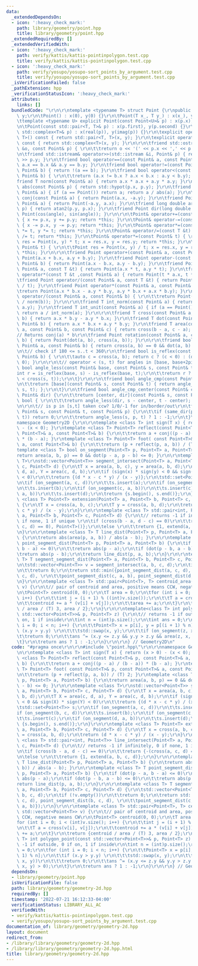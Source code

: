 ```yaml
---
data:
  _extendedDependsOn:
  - icon: ':heavy_check_mark:'
    path: library/geometry/point.hpp
    title: library/geometry/point.hpp
  _extendedRequiredBy: []
  _extendedVerifiedWith:
  - icon: ':heavy_check_mark:'
    path: verify/kattis/kattis-pointinpolygon.test.cpp
    title: verify/kattis/kattis-pointinpolygon.test.cpp
  - icon: ':heavy_check_mark:'
    path: verify/yosupo/yosupo-sort_points_by_argument.test.cpp
    title: verify/yosupo/yosupo-sort_points_by_argument.test.cpp
  _isVerificationFailed: false
  _pathExtension: hpp
  _verificationStatusIcon: ':heavy_check_mark:'
  attributes:
    links: []
  bundledCode: "\r\n\r\ntemplate <typename T> struct Point {\r\npublic:\r\n\tT x,\
    \ y;\r\n\tPoint() : x(0), y(0) {}\r\n\tPoint(T x_, T y_) : x(x_), y(y_) {}\r\n\
    \ttemplate <typename U> explicit Point(const Point<U>& p) : x(p.x), y(p.y) {}\r\
    \n\tPoint(const std::pair<T, T>& p) : x(p.first), y(p.second) {}\r\n\tPoint(const\
    \ std::complex<T>& p) : x(real(p)), y(imag(p)) {}\r\n\texplicit operator std::pair<T,\
    \ T>() const { return std::pair<T, T>(x, y); }\r\n\texplicit operator std::complex<T>()\
    \ const { return std::complex<T>(x, y); }\r\n\r\n\tfriend std::ostream& operator<<(std::ostream\
    \ &o, const Point& p) { \r\n\t\treturn o << '(' << p.x << ',' << p.y << ')'; }\r\
    \n\tfriend std::istream& operator>>(std::istream &i, Point& p) { return i >> p.x\
    \ >> p.y; }\r\n\tfriend bool operator==(const Point& a, const Point& b) { return\
    \ a.x == b.x && a.y == b.y; }\r\n\tfriend bool operator!=(const Point& a, const\
    \ Point& b) { return !(a == b); }\r\n\tfriend bool operator<(const Point& a, const\
    \ Point& b) { \r\n\t\treturn (a.x != b.x ? a.x < b.x : a.y < b.y); }\r\n\r\n\t\
    friend T norm(const Point& a) { return a.x * a.x + a.y * a.y; }\r\n\tfriend T\
    \ abs(const Point& p) { return std::hypot(p.x, p.y); }\r\n\tfriend T unit(const\
    \ Point& a) { if (a == Point()) return a; return a / abs(a); }\r\n\tfriend Point\
    \ conj(const Point& a) { return Point(a.x, -a.y); }\r\n\tfriend Point perp(const\
    \ Point& a) { return Point(-a.y, a.x); }\r\n\tfriend long double arg(const Point&\
    \ p) { return atan2(p.y, p.x); }\r\n\tfriend Point dir(long double angle) { return\
    \ Point(cos(angle), sin(angle)); }\r\n\r\n\tPoint& operator+=(const Point& p)\
    \ { x += p.x, y += p.y; return *this; }\r\n\tPoint& operator-=(const Point& p)\
    \ { x -= p.x, y -= p.y; return *this; }\r\n\tPoint& operator*=(const T &t) { x\
    \ *= t, y *= t; return *this; }\r\n\tPoint& operator/=(const T &t) { x /= t, y\
    \ /= t; return *this; }\r\n\tPoint& operator*=(const Point& t) { \r\n\t\tPoint\
    \ res = Point(x, y) * t; x = res.x, y = res.y; return *this; }\r\n\tPoint& operator/=(const\
    \ Point& t) { \r\n\t\tPoint res = Point(x, y) / t; x = res.x, y = res.y; return\
    \ *this; }\r\n\r\n\tfriend Point operator+(const Point& a, const Point& b) { return\
    \ Point(a.x + b.x, a.y + b.y); }\r\n\tfriend Point operator-(const Point& a, const\
    \ Point& b) { return Point(a.x - b.x, a.y - b.y); }\r\n\tfriend Point operator*(const\
    \ Point& a, const T &t) { return Point(a.x * t, a.y * t); }\r\n\tfriend Point\
    \ operator*(const T &t ,const Point& a) { return Point(t * a.x, t * a.y); }\r\n\
    \tfriend Point operator/(const Point& a, const T &t) { return Point(a.x / t, a.y\
    \ / t); }\r\n\tfriend Point operator*(const Point& a, const Point& b) { \r\n\t\
    \treturn Point(a.x * b.x - a.y * b.y, a.y * b.x + a.x * b.y); }\r\n\tfriend Point\
    \ operator/(const Point& a, const Point& b) { \r\n\t\treturn Point(a * conj(b)\
    \ / norm(b)); }\r\n\r\n\tfriend T int_norm(const Point& a) { return __gcd(a.x,\
    \ a.y); }\r\n\tfriend T int_unit(const Point& a) { if (a == Point()) return a;\
    \ return a / int_norm(a); }\r\n\r\n\tfriend T cross(const Point& a, const Point&\
    \ b) { return a.x * b.y - a.y * b.x; }\r\n\tfriend T dot(const Point& a, const\
    \ Point& b) { return a.x * b.x + a.y * b.y; }\r\n\tfriend T area(const Point&\
    \ a, const Point& b, const Point& c) { return cross(b - a, c - a); }\r\n\r\n\t\
    // Returns conj(a) * b\r\n\tfriend Point rotation(const Point& a, const Point&\
    \ b) { return Point(dot(a, b), cross(a, b)); }\r\n\r\n\tfriend bool same_dir(const\
    \ Point& a, const Point& b) { return cross(a, b) == 0 && dot(a, b) > 0; }\r\n\r\
    \n\t// check if 180 <= s..t < 360\r\n\tfriend bool is_reflex(const Point& a, const\
    \ Point& b) { \r\n\t\tauto c = cross(a, b); return c ? (c < 0) : (dot(a, b) <\
    \ 0); }\r\n\r\n\t// operator < (s, t) for angles in [base, base+2pi)\r\n\tfriend\
    \ bool angle_less(const Point& base, const Point& s, const Point& t) {\r\n\t\t\
    int r = is_reflex(base, s) - is_reflex(base, t);\r\n\t\treturn r ? (r < 0) : (0\
    \ < cross(s, t));\r\n\t}\r\n\r\n\tfriend bool angle_cmp(const Point& base) {\r\
    \n\t\treturn [base](const Point& s, const Point& t) { return angle_less(base,\
    \ s, t); };\r\n\t}\r\n\tfriend bool angle_cmp_center(const Point& center, const\
    \ Point& dir) {\r\n\t\treturn [center, dir](const Point& s, const Point& t) ->\
    \ bool { \r\n\t\t\treturn angle_less(dir, s - center, t - center); };\r\n\t}\r\
    \n\r\n\t// is p in [s,t] taken ccw? 1/0/-1 for in/border/out\r\n\tfriend int angle_between(const\
    \ Point& s, const Point& t, const Point& p) {\r\n\t\tif (same_dir(p, s) || same_dir(p,\
    \ t)) return 0;\r\n\t\treturn angle_less(s, p, t) ? 1 : -1;\r\n\t}\r\n};\n\r\n\
    namespace Geometry2D {\r\n\r\ntemplate <class T> int sign(T x) { return (x > 0)\
    \ - (x < 0); }\r\ntemplate <class T> Point<T> reflect(const Point<T>& p, const\
    \ Point<T>& a, const Point<T>& b) {\r\n\t\treturn a + conj((p - a) / (b - a))\
    \ * (b - a); }\r\ntemplate <class T> Point<T> foot( const Point<T>& p, const Point<T>&\
    \ a, const Point<T>& b) {\r\n\t\treturn (p + reflect(p, a, b)) / (T) 2; }\r\n\
    template <class T> bool on_segment(Point<T> p, Point<T> a, Point<T> b) {\r\n\t\
    return area(a, b, p) == 0 && dot(p - a, p - b) <= 0; }\r\n\r\ntemplate <class\
    \ T>\r\nstd::vector<Point<T>> segment_intersect(Point<T> a, Point<T> b, Point<T>\
    \ c, Point<T> d) {\r\n\tT x = area(a, b, c), y = area(a, b, d);\r\n\tT X = area(c,\
    \ d, a), Y = area(c, d, b);\r\n\tif (sign(x) * sign(y) < 0 && sign(X) * sign(Y)\
    \ < 0)\r\n\t\treturn {(d * x - c * y) / (x - y)};\r\n\tstd::set<Point<T>> s;\r\
    \n\tif (on_segment(a, c, d))\r\n\t\ts.insert(a);\r\n\tif (on_segment(b, c, d))\r\
    \n\t\ts.insert(b);\r\n\tif (on_segment(c, a, b))\r\n\t\ts.insert(c);\r\n\tif (on_segment(d,\
    \ a, b))\r\n\t\ts.insert(d);\r\n\treturn {s.begin(), s.end()};\r\n}\r\n\r\ntemplate\
    \ <class T> Point<T> extension(Point<T> a, Point<T> b, Point<T> c, Point<T> d)\
    \ {\r\n\tT x = cross(a, b, c);\r\n\tT y = cross(a, b, d);\r\n\treturn (d * x -\
    \ c * y) / (x - y);\r\n}\r\n\r\ntemplate <class T> std::pair<int, Point<T>> line_intersect(Point<T>\
    \ a, Point<T> b, Point<T> c, Point<T> d) {\r\n\t// returns -1 if infinitely, 0\
    \ if none, 1 if unique \r\n\tif (cross(b - a, d - c) == 0)\r\n\t\treturn {-(cross(a,\
    \ c, d) == 0), Point<T>()};\r\n\telse \r\n\t\treturn {1, extend(a, b, c, d)};\r\
    \n}\r\n\r\ntemplate <class T> T line_dist(Point<T> p, Point<T> a, Point<T> b)\
    \ {\r\n\treturn abs(area(p, a, b)) / abs(a - b); }\r\n\r\ntemplate <class T> T\
    \ point_segment_dist(Point<T> p, Point<T> a, Point<T> b) {\r\n\tif (dot(p - a,\
    \ b - a) <= 0)\r\n\t\treturn abs(p - a);\r\n\tif (dot(p - b, a - b) <= 0)\r\n\t\
    \treturn abs(p - b);\r\n\treturn line_dist(p, a, b);\r\n}\r\n\r\ntemplate <class\
    \ T> T segment_segment_dist(Point<T> a, Point<T> b, Point<T> c, Point<T> d) {\r\
    \n\tstd::vector<Point<T>> v = segment_intersect(a, b, c, d);\r\n\tif (!v.empty())\r\
    \n\t\treturn 0;\r\n\treturn std::min({point_segment_dist(a, c, d), point_segment_dist(b,\
    \ c, d), \r\n\t\tpoint_segment_dist(c, a, b), point_segment_dist(d, a, b)});\r\
    \n}\r\n\r\ntemplate <class T> std::pair<Point<T>, T> centroid_area(const std::vector<Point<T>>\
    \ v) {\r\n\t// pair of centroid and area, positive means CCW, negative means CW\r\
    \n\tPoint<T> centroid(0, 0);\r\n\tT area = 0;\r\n\tfor (int i = 0; i < (int)v.size();\
    \ i++) {\r\n\t\tint j = (i + 1) % ((int)v.size());\r\n\t\tT a = cross(v[i], v[j]);\r\
    \n\t\tcentroid += a * (v[i] + v[j]);\r\n\t\tarea += a;\r\n\t}\r\n\treturn {centroid\
    \ / area / (T) 3, area / 2};\r\n}\r\n\r\ntemplate<class T> int polygon_point(const\
    \ std::vector<Point<T>>& p, Point<T> z) {\r\n\t// returns -1 if outside, 0 if\
    \ on, 1 if inside\r\n\tint n = (int)p.size();\r\n\tint ans = 0;\r\n\tfor (int\
    \ i = 0; i < n; i++) {\r\n\t\tPoint<T> x = p[i], y = p[(i + 1) % n];\r\n\t\tif\
    \ (x.y > y.y) \r\n\t\t\tstd::swap(x, y);\r\n\t\tif (on_segment(z, x, y))\r\n\t\
    \t\treturn 0;\r\n\t\tans ^= (x.y <= z.y && y.y > z.y && area(z, x, y) > 0);\r\n\
    \t}\r\n\treturn ans ? 1 : -1;\r\n}\r\n\r\n} // Geometry2D\n"
  code: "#pragma once\r\n\r\n#include \"point.hpp\"\r\n\r\nnamespace Geometry2D {\r\
    \n\r\ntemplate <class T> int sign(T x) { return (x > 0) - (x < 0); }\r\ntemplate\
    \ <class T> Point<T> reflect(const Point<T>& p, const Point<T>& a, const Point<T>&\
    \ b) {\r\n\t\treturn a + conj((p - a) / (b - a)) * (b - a); }\r\ntemplate <class\
    \ T> Point<T> foot( const Point<T>& p, const Point<T>& a, const Point<T>& b) {\r\
    \n\t\treturn (p + reflect(p, a, b)) / (T) 2; }\r\ntemplate <class T> bool on_segment(Point<T>\
    \ p, Point<T> a, Point<T> b) {\r\n\treturn area(a, b, p) == 0 && dot(p - a, p\
    \ - b) <= 0; }\r\n\r\ntemplate <class T>\r\nstd::vector<Point<T>> segment_intersect(Point<T>\
    \ a, Point<T> b, Point<T> c, Point<T> d) {\r\n\tT x = area(a, b, c), y = area(a,\
    \ b, d);\r\n\tT X = area(c, d, a), Y = area(c, d, b);\r\n\tif (sign(x) * sign(y)\
    \ < 0 && sign(X) * sign(Y) < 0)\r\n\t\treturn {(d * x - c * y) / (x - y)};\r\n\
    \tstd::set<Point<T>> s;\r\n\tif (on_segment(a, c, d))\r\n\t\ts.insert(a);\r\n\t\
    if (on_segment(b, c, d))\r\n\t\ts.insert(b);\r\n\tif (on_segment(c, a, b))\r\n\
    \t\ts.insert(c);\r\n\tif (on_segment(d, a, b))\r\n\t\ts.insert(d);\r\n\treturn\
    \ {s.begin(), s.end()};\r\n}\r\n\r\ntemplate <class T> Point<T> extension(Point<T>\
    \ a, Point<T> b, Point<T> c, Point<T> d) {\r\n\tT x = cross(a, b, c);\r\n\tT y\
    \ = cross(a, b, d);\r\n\treturn (d * x - c * y) / (x - y);\r\n}\r\n\r\ntemplate\
    \ <class T> std::pair<int, Point<T>> line_intersect(Point<T> a, Point<T> b, Point<T>\
    \ c, Point<T> d) {\r\n\t// returns -1 if infinitely, 0 if none, 1 if unique \r\
    \n\tif (cross(b - a, d - c) == 0)\r\n\t\treturn {-(cross(a, c, d) == 0), Point<T>()};\r\
    \n\telse \r\n\t\treturn {1, extend(a, b, c, d)};\r\n}\r\n\r\ntemplate <class T>\
    \ T line_dist(Point<T> p, Point<T> a, Point<T> b) {\r\n\treturn abs(area(p, a,\
    \ b)) / abs(a - b); }\r\n\r\ntemplate <class T> T point_segment_dist(Point<T>\
    \ p, Point<T> a, Point<T> b) {\r\n\tif (dot(p - a, b - a) <= 0)\r\n\t\treturn\
    \ abs(p - a);\r\n\tif (dot(p - b, a - b) <= 0)\r\n\t\treturn abs(p - b);\r\n\t\
    return line_dist(p, a, b);\r\n}\r\n\r\ntemplate <class T> T segment_segment_dist(Point<T>\
    \ a, Point<T> b, Point<T> c, Point<T> d) {\r\n\tstd::vector<Point<T>> v = segment_intersect(a,\
    \ b, c, d);\r\n\tif (!v.empty())\r\n\t\treturn 0;\r\n\treturn std::min({point_segment_dist(a,\
    \ c, d), point_segment_dist(b, c, d), \r\n\t\tpoint_segment_dist(c, a, b), point_segment_dist(d,\
    \ a, b)});\r\n}\r\n\r\ntemplate <class T> std::pair<Point<T>, T> centroid_area(const\
    \ std::vector<Point<T>> v) {\r\n\t// pair of centroid and area, positive means\
    \ CCW, negative means CW\r\n\tPoint<T> centroid(0, 0);\r\n\tT area = 0;\r\n\t\
    for (int i = 0; i < (int)v.size(); i++) {\r\n\t\tint j = (i + 1) % ((int)v.size());\r\
    \n\t\tT a = cross(v[i], v[j]);\r\n\t\tcentroid += a * (v[i] + v[j]);\r\n\t\tarea\
    \ += a;\r\n\t}\r\n\treturn {centroid / area / (T) 3, area / 2};\r\n}\r\n\r\ntemplate<class\
    \ T> int polygon_point(const std::vector<Point<T>>& p, Point<T> z) {\r\n\t// returns\
    \ -1 if outside, 0 if on, 1 if inside\r\n\tint n = (int)p.size();\r\n\tint ans\
    \ = 0;\r\n\tfor (int i = 0; i < n; i++) {\r\n\t\tPoint<T> x = p[i], y = p[(i +\
    \ 1) % n];\r\n\t\tif (x.y > y.y) \r\n\t\t\tstd::swap(x, y);\r\n\t\tif (on_segment(z,\
    \ x, y))\r\n\t\t\treturn 0;\r\n\t\tans ^= (x.y <= z.y && y.y > z.y && area(z,\
    \ x, y) > 0);\r\n\t}\r\n\treturn ans ? 1 : -1;\r\n}\r\n\r\n} // Geometry2D"
  dependsOn:
  - library/geometry/point.hpp
  isVerificationFile: false
  path: library/geometry/geometry-2d.hpp
  requiredBy: []
  timestamp: '2022-07-21 16:12:33-04:00'
  verificationStatus: LIBRARY_ALL_AC
  verifiedWith:
  - verify/kattis/kattis-pointinpolygon.test.cpp
  - verify/yosupo/yosupo-sort_points_by_argument.test.cpp
documentation_of: library/geometry/geometry-2d.hpp
layout: document
redirect_from:
- /library/library/geometry/geometry-2d.hpp
- /library/library/geometry/geometry-2d.hpp.html
title: library/geometry/geometry-2d.hpp
---
```

